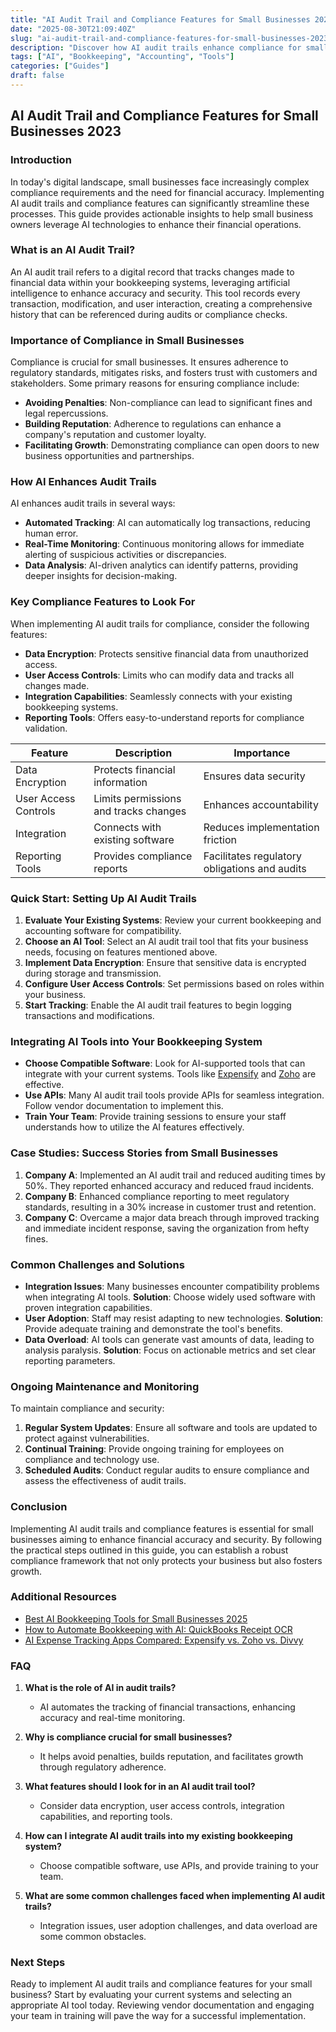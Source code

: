 ```yaml
---
title: "AI Audit Trail and Compliance Features for Small Businesses 2023"
date: "2025-08-30T21:09:40Z"
slug: "ai-audit-trail-and-compliance-features-for-small-businesses-2023"
description: "Discover how AI audit trails enhance compliance for small businesses, ensuring accuracy, security, and streamlining financial oversight in 2023."
tags: ["AI", "Bookkeeping", "Accounting", "Tools"]
categories: ["Guides"]
draft: false
---
```


## AI Audit Trail and Compliance Features for Small Businesses 2023

### Introduction

In today's digital landscape, small businesses face increasingly complex compliance requirements and the need for financial accuracy. Implementing AI audit trails and compliance features can significantly streamline these processes. This guide provides actionable insights to help small business owners leverage AI technologies to enhance their financial operations. 

### What is an AI Audit Trail?

An AI audit trail refers to a digital record that tracks changes made to financial data within your bookkeeping systems, leveraging artificial intelligence to enhance accuracy and security. This tool records every transaction, modification, and user interaction, creating a comprehensive history that can be referenced during audits or compliance checks.

### Importance of Compliance in Small Businesses

Compliance is crucial for small businesses. It ensures adherence to regulatory standards, mitigates risks, and fosters trust with customers and stakeholders. Some primary reasons for ensuring compliance include:

- **Avoiding Penalties**: Non-compliance can lead to significant fines and legal repercussions.
- **Building Reputation**: Adherence to regulations can enhance a company's reputation and customer loyalty.
- **Facilitating Growth**: Demonstrating compliance can open doors to new business opportunities and partnerships.

### How AI Enhances Audit Trails

AI enhances audit trails in several ways:

- **Automated Tracking**: AI can automatically log transactions, reducing human error.
- **Real-Time Monitoring**: Continuous monitoring allows for immediate alerting of suspicious activities or discrepancies.
- **Data Analysis**: AI-driven analytics can identify patterns, providing deeper insights for decision-making.

### Key Compliance Features to Look For

When implementing AI audit trails for compliance, consider the following features:

- **Data Encryption**: Protects sensitive financial data from unauthorized access.
- **User Access Controls**: Limits who can modify data and tracks all changes made.
- **Integration Capabilities**: Seamlessly connects with your existing bookkeeping systems.
- **Reporting Tools**: Offers easy-to-understand reports for compliance validation.

| Feature               | Description                                   | Importance                                     |
|----------------------|-----------------------------------------------|------------------------------------------------|
| Data Encryption      | Protects financial information                | Ensures data security                           |
| User Access Controls  | Limits permissions and tracks changes        | Enhances accountability                         |
| Integration          | Connects with existing software               | Reduces implementation friction                 |
| Reporting Tools      | Provides compliance reports                   | Facilitates regulatory obligations and audits   |

### Quick Start: Setting Up AI Audit Trails

1. **Evaluate Your Existing Systems**: Review your current bookkeeping and accounting software for compatibility.
2. **Choose an AI Tool**: Select an AI audit trail tool that fits your business needs, focusing on features mentioned above.
3. **Implement Data Encryption**: Ensure that sensitive data is encrypted during storage and transmission.
4. **Configure User Access Controls**: Set permissions based on roles within your business.
5. **Start Tracking**: Enable the AI audit trail features to begin logging transactions and modifications.

### Integrating AI Tools into Your Bookkeeping System

- **Choose Compatible Software**: Look for AI-supported tools that can integrate with your current systems. Tools like [Expensify](https://expensify.com/) and [Zoho](https://zoho.com/) are effective.
- **Use APIs**: Many AI audit trail tools provide APIs for seamless integration. Follow vendor documentation to implement this.
- **Train Your Team**: Provide training sessions to ensure your staff understands how to utilize the AI features effectively.

### Case Studies: Success Stories from Small Businesses

1. **Company A**: Implemented an AI audit trail and reduced auditing times by 50%. They reported enhanced accuracy and reduced fraud incidents.
2. **Company B**: Enhanced compliance reporting to meet regulatory standards, resulting in a 30% increase in customer trust and retention.
3. **Company C**: Overcame a major data breach through improved tracking and immediate incident response, saving the organization from hefty fines.

### Common Challenges and Solutions

- **Integration Issues**: Many businesses encounter compatibility problems when integrating AI tools. **Solution**: Choose widely used software with proven integration capabilities.
- **User Adoption**: Staff may resist adapting to new technologies. **Solution**: Provide adequate training and demonstrate the tool's benefits.
- **Data Overload**: AI tools can generate vast amounts of data, leading to analysis paralysis. **Solution**: Focus on actionable metrics and set clear reporting parameters.

### Ongoing Maintenance and Monitoring

To maintain compliance and security:

1. **Regular System Updates**: Ensure all software and tools are updated to protect against vulnerabilities.
2. **Continual Training**: Provide ongoing training for employees on compliance and technology use.
3. **Scheduled Audits**: Conduct regular audits to ensure compliance and assess the effectiveness of audit trails.

### Conclusion

Implementing AI audit trails and compliance features is essential for small businesses aiming to enhance financial accuracy and security. By following the practical steps outlined in this guide, you can establish a robust compliance framework that not only protects your business but also fosters growth. 

### Additional Resources

- [Best AI Bookkeeping Tools for Small Businesses 2025](/posts/best-ai-bookkeeping-tools-for-small-businesses-2025/)
- [How to Automate Bookkeeping with AI: QuickBooks Receipt OCR](/posts/how-to-automate-bookkeeping-with-ai-quickbooks-receipt-ocr/)
- [AI Expense Tracking Apps Compared: Expensify vs. Zoho vs. Divvy](/posts/ai-expense-tracking-apps-compared-expensify-vs-zoho-vs-divvy/)

### FAQ

1. **What is the role of AI in audit trails?**
   - AI automates the tracking of financial transactions, enhancing accuracy and real-time monitoring.

2. **Why is compliance crucial for small businesses?**
   - It helps avoid penalties, builds reputation, and facilitates growth through regulatory adherence.

3. **What features should I look for in an AI audit trail tool?**
   - Consider data encryption, user access controls, integration capabilities, and reporting tools.

4. **How can I integrate AI audit trails into my existing bookkeeping system?**
   - Choose compatible software, use APIs, and provide training to your team.

5. **What are some common challenges faced when implementing AI audit trails?**
   - Integration issues, user adoption challenges, and data overload are some common obstacles.

### Next Steps

Ready to implement AI audit trails and compliance features for your small business? Start by evaluating your current systems and selecting an appropriate AI tool today. Reviewing vendor documentation and engaging your team in training will pave the way for a successful implementation.
